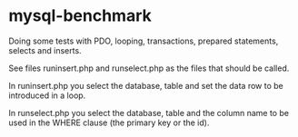 # mysql-benchmark

Doing some tests with PDO, looping, transactions, prepared statements, selects and inserts.

See files runinsert.php and runselect.php as the files that should be called.

In runinsert.php you select the database, table and set the data row to be introduced in a loop.

In runselect.php you select the database, table and the column name to be used in the WHERE clause (the primary key or the id).
